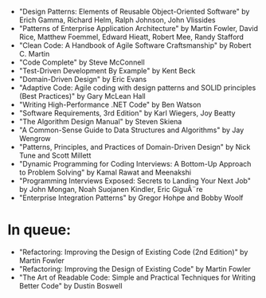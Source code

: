 * "Design Patterns: Elements of Reusable Object-Oriented Software" by Erich Gamma, Richard Helm, Ralph Johnson, John Vlissides
* "Patterns of Enterprise Application Architecture" by Martin Fowler, David Rice, Matthew Foemmel, Edward Hieatt, Robert Mee, Randy Stafford
* "Clean Code: A Handbook of Agile Software Craftsmanship" by Robert C. Martin
* "Code Complete" by Steve McConnell
* "Test-Driven Development By Example" by Kent Beck
* "Domain-Driven Design" by Eric Evans
* "Adaptive Code: Agile coding with design patterns and SOLID principles (Best Practices)" by Gary McLean Hall
* "Writing High-Performance .NET Code" by Ben Watson
* "Software Requirements, 3rd Edition" by Karl Wiegers, Joy Beatty
* "The Algorithm Design Manual" by Steven Skiena
* "A Common-Sense Guide to Data Structures and Algorithms" by Jay Wengrow
* "Patterns, Principles, and Practices of Domain-Driven Design" by Nick Tune and Scott Millett
* "Dynamic Programming for Coding Interviews: A Bottom-Up Approach to Problem Solving" by Kamal Rawat and Meenakshi
* "Programming Interviews Exposed: Secrets to Landing Your Next Job" by John Mongan, Noah Suojanen Kindler, Eric GiguÃ¨re 
* "Enterprise Integration Patterns" by Gregor Hohpe and Bobby Woolf 

# In queue:
* "Refactoring: Improving the Design of Existing Code (2nd Edition)" by Martin Fowler
* "Refactoring: Improving the Design of Existing Code" by Martin Fowler
* "The Art of Readable Code: Simple and Practical Techniques for Writing Better Code" by Dustin Boswell